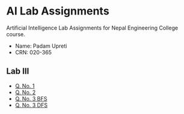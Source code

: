 # AI Lab Assignments

Artificial Intelligence Lab Assignments for Nepal Engineering College course.

-   Name: Padam Upreti
-   CRN: 020-365

## Lab III

-   [Q. No. 1](lab_3/01_vacuum_reflex_agent.ipynb)
-   [Q. No. 2](lab_3/02_vacuum_model_based_agent.ipynb)
-   [Q. No. 3 BFS](lab_3/03_1_bfs_water_jug.ipynb)
-   [Q. No. 3 DFS](lab_3/03_2_dfs_water_jug.ipynb)
